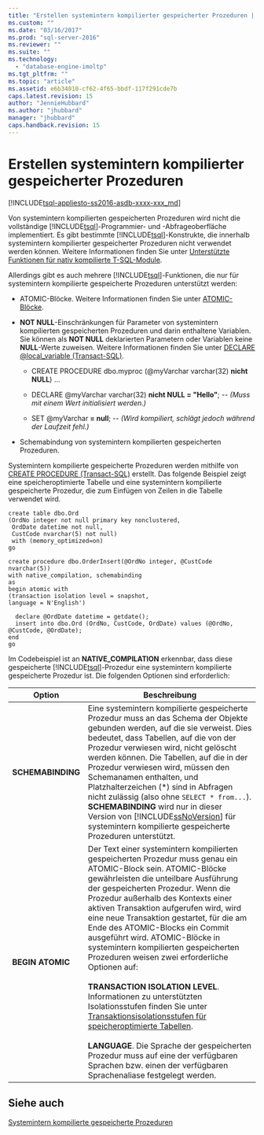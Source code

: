 ```yaml
---
title: "Erstellen systemintern kompilierter gespeicherter Prozeduren | Microsoft Docs"
ms.custom: ""
ms.date: "03/16/2017"
ms.prod: "sql-server-2016"
ms.reviewer: ""
ms.suite: ""
ms.technology: 
  - "database-engine-imoltp"
ms.tgt_pltfrm: ""
ms.topic: "article"
ms.assetid: e6b34010-cf62-4f65-bbdf-117f291cde7b
caps.latest.revision: 15
author: "JennieHubbard"
ms.author: "jhubbard"
manager: "jhubbard"
caps.handback.revision: 15
---
```

# Erstellen systemintern kompilierter gespeicherter Prozeduren
[!INCLUDE[tsql-appliesto-ss2016-asdb-xxxx-xxx_md](../../includes/tsql-appliesto-ss2016-asdb-xxxx-xxx-md.md)]

  Von systemintern kompilierten gespeicherten Prozeduren wird nicht die vollständige [!INCLUDE[tsql](../../includes/tsql-md.md)]-Programmier- und -Abfrageoberfläche implementiert. Es gibt bestimmte [!INCLUDE[tsql](../../includes/tsql-md.md)]-Konstrukte, die innerhalb systemintern kompilierter gespeicherter Prozeduren nicht verwendet werden können. Weitere Informationen finden Sie unter [Unterstützte Funktionen für nativ kompilierte T-SQL-Module](../../relational-databases/in-memory-oltp/supported-features-for-natively-compiled-t-sql-modules.md).  
  
 Allerdings gibt es auch mehrere [!INCLUDE[tsql](../../includes/tsql-md.md)]-Funktionen, die nur für systemintern kompilierte gespeicherte Prozeduren unterstützt werden:  
  
-   ATOMIC-Blöcke. Weitere Informationen finden Sie unter [ATOMIC-Blöcke](../../relational-databases/in-memory-oltp/atomic-blöcke-in-nativen-prozeduren.md).  
  
-   **NOT NULL**-Einschränkungen für Parameter von systemintern kompilierten gespeicherten Prozeduren und darin enthaltene Variablen. Sie können als **NOT NULL** deklarierten Parametern oder Variablen keine **NULL**-Werte zuweisen. Weitere Informationen finden Sie unter [DECLARE @local_variable &#40;Transact-SQL&#41;](../../t-sql/language-elements/declare-local-variable-transact-sql.md).  
  
    -   CREATE PROCEDURE dbo.myproc (@myVarchar  varchar(32)  **nicht NULL**) ...  
  
    -   DECLARE @myVarchar  varchar(32)  **nicht NULL = "Hello"**; -- *(Muss mit einem Wert initialisiert werden.)*  
  
    -   SET @myVarchar **= null**; -- *(Wird kompiliert, schlägt jedoch während der Laufzeit fehl.)*  
  
-   Schemabindung von systemintern kompilierten gespeicherten Prozeduren.  
  
 Systemintern kompilierte gespeicherte Prozeduren werden mithilfe von [CREATE PROCEDURE &#40;Transact-SQL&#41;](../../t-sql/statements/create-procedure-transact-sql.md) erstellt. Das folgende Beispiel zeigt eine speicheroptimierte Tabelle und eine systemintern kompilierte gespeicherte Prozedur, die zum Einfügen von Zeilen in die Tabelle verwendet wird.  
  
```tsql  
create table dbo.Ord  
(OrdNo integer not null primary key nonclustered,   
 OrdDate datetime not null,   
 CustCode nvarchar(5) not null)   
 with (memory_optimized=on)  
go  
  
create procedure dbo.OrderInsert(@OrdNo integer, @CustCode nvarchar(5))  
with native_compilation, schemabinding  
as   
begin atomic with  
(transaction isolation level = snapshot,  
language = N'English')  
  
  declare @OrdDate datetime = getdate();  
  insert into dbo.Ord (OrdNo, CustCode, OrdDate) values (@OrdNo, @CustCode, @OrdDate);  
end  
go  
```  
  
 Im Codebeispiel ist an **NATIVE_COMPILATION** erkennbar, dass diese gespeicherte [!INCLUDE[tsql](../../includes/tsql-md.md)]-Prozedur eine systemintern kompilierte gespeicherte Prozedur ist. Die folgenden Optionen sind erforderlich:  
  
|Option|Beschreibung|  
|------------|-----------------|  
|**SCHEMABINDING**|Eine systemintern kompilierte gespeicherte Prozedur muss an das Schema der Objekte gebunden werden, auf die sie verweist. Dies bedeutet, dass Tabellen, auf die von der Prozedur verwiesen wird, nicht gelöscht werden können. Die Tabellen, auf die in der Prozedur verwiesen wird, müssen den Schemanamen enthalten, und Platzhalterzeichen (\*) sind in Abfragen nicht zulässig (also ohne `SELECT * from...`). **SCHEMABINDING** wird nur in dieser Version von [!INCLUDE[ssNoVersion](../../includes/ssnoversion-md.md)] für systemintern kompilierte gespeicherte Prozeduren unterstützt.|  
|**BEGIN ATOMIC**|Der Text einer systemintern kompilierten gespeicherten Prozedur muss genau ein ATOMIC-Block sein. ATOMIC-Blöcke gewährleisten die unteilbare Ausführung der gespeicherten Prozedur. Wenn die Prozedur außerhalb des Kontexts einer aktiven Transaktion aufgerufen wird, wird eine neue Transaktion gestartet, für die am Ende des ATOMIC-Blocks ein Commit ausgeführt wird. ATOMIC-Blöcke in systemintern kompilierten gespeicherten Prozeduren weisen zwei erforderliche Optionen auf:<br /><br /> **TRANSACTION ISOLATION LEVEL**. Informationen zu unterstützten Isolationsstufen finden Sie unter [Transaktionsisolationsstufen für speicheroptimierte Tabellen](../Topic/Transaction%20Isolation%20Levels%20for%20Memory-Optimized%20Tables.md).<br /><br /> **LANGUAGE**. Die Sprache der gespeicherten Prozedur muss auf eine der verfügbaren Sprachen bzw. einen der verfügbaren Sprachenaliase festgelegt werden.|  
  
## Siehe auch  
 [Systemintern kompilierte gespeicherte Prozeduren](../../relational-databases/in-memory-oltp/natively-compiled-stored-procedures.md)  
  
  